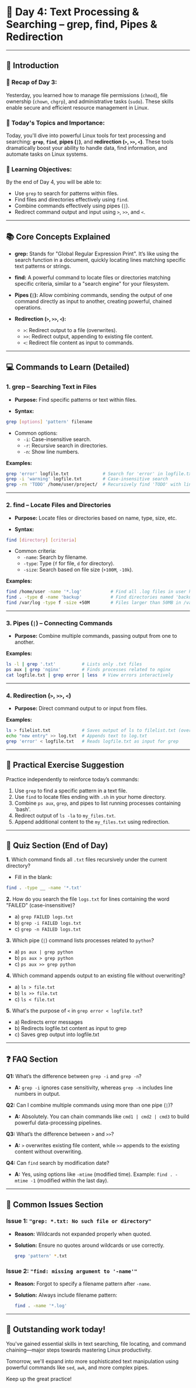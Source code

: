 # 🚀 **Day 4: Text Processing & Searching – grep, find, Pipes & Redirection**

---

## 📌 **Introduction**

### 🔄 **Recap of Day 3:**

Yesterday, you learned how to manage file permissions (`chmod`), file ownership (`chown`, `chgrp`), and administrative tasks (`sudo`). These skills enable secure and efficient resource management in Linux.

### 📅 **Today's Topics and Importance:**

Today, you'll dive into powerful Linux tools for text processing and searching: **`grep`**, **`find`**, **pipes (`|`)**, and **redirection (`>`, `>>`, `<`)**. These tools dramatically boost your ability to handle data, find information, and automate tasks on Linux systems.

### 🎯 **Learning Objectives:**

By the end of Day 4, you will be able to:

- Use `grep` to search for patterns within files.
- Find files and directories effectively using `find`.
- Combine commands effectively using pipes (`|`).
- Redirect command output and input using `>`, `>>`, and `<`.

---

## 📚 **Core Concepts Explained**

- **grep:** Stands for "Global Regular Expression Print". It’s like using the search function in a document, quickly locating lines matching specific text patterns or strings.

- **find:** A powerful command to locate files or directories matching specific criteria, similar to a "search engine" for your filesystem.

- **Pipes (`|`):** Allow combining commands, sending the output of one command directly as input to another, creating powerful, chained operations.

- **Redirection (`>`, `>>`, `<`):**
  - `>`: Redirect output to a file (overwrites).
  - `>>`: Redirect output, appending to existing file content.
  - `<`: Redirect file content as input to commands.

---

## 💻 **Commands to Learn (Detailed)**

### **1. grep – Searching Text in Files**

- **Purpose:** Find specific patterns or text within files.

- **Syntax:**

```bash
grep [options] 'pattern' filename
```

- Common options:
  - `-i`: Case-insensitive search.
  - `-r`: Recursive search in directories.
  - `-n`: Show line numbers.

**Examples:**

```bash
grep 'error' logfile.txt             # Search for 'error' in logfile.txt
grep -i 'warning' logfile.txt        # Case-insensitive search
grep -rn 'TODO' /home/user/project/  # Recursively find 'TODO' with line numbers
```

---

### **2. find – Locate Files and Directories**

- **Purpose:** Locate files or directories based on name, type, size, etc.

- **Syntax:**

```bash
find [directory] [criteria]
```

- Common criteria:
  - `-name`: Search by filename.
  - `-type`: Type (`f` for file, `d` for directory).
  - `-size`: Search based on file size (`+100M`, `-10k`).

**Examples:**

```bash
find /home/user -name '*.log'           # Find all .log files in user home
find . -type d -name 'backup'           # Find directories named 'backup'
find /var/log -type f -size +50M        # Files larger than 50MB in /var/log
```

---

### **3. Pipes (`|`) – Connecting Commands**

- **Purpose:** Combine multiple commands, passing output from one to another.

**Examples:**

```bash
ls -l | grep '.txt'          # Lists only .txt files
ps aux | grep 'nginx'        # Finds processes related to nginx
cat logfile.txt | grep error | less  # View errors interactively
```

---

### **4. Redirection (`>`, `>>`, `<`)**

- **Purpose:** Direct command output to or input from files.

**Examples:**

```bash
ls > filelist.txt            # Saves output of ls to filelist.txt (overwrite)
echo "new entry" >> log.txt  # Appends text to log.txt
grep 'error' < logfile.txt   # Reads logfile.txt as input for grep
```

---

## 🎯 **Practical Exercise Suggestion**

Practice independently to reinforce today’s commands:

1. Use `grep` to find a specific pattern in a text file.
2. Use `find` to locate files ending with `.sh` in your home directory.
3. Combine `ps aux`, `grep`, and pipes to list running processes containing 'bash'.
4. Redirect output of `ls -la` to `my_files.txt`.
5. Append additional content to the `my_files.txt` using redirection.

---

## 📝 **Quiz Section (End of Day)**

**1.** Which command finds all `.txt` files recursively under the current directory?

- Fill in the blank:

```bash
find . -type __ -name '*.txt'
```

**2.** How do you search the file `logs.txt` for lines containing the word "FAILED" (case-insensitive)?

- a) `grep FAILED logs.txt`
- b) `grep -i FAILED logs.txt`
- c) `grep -n FAILED logs.txt`

**3.** Which pipe (`|`) command lists processes related to `python`?

- a) `ps aux | grep python`
- b) `ps aux > grep python`
- c) `ps aux >> grep python`

**4.** Which command appends output to an existing file without overwriting?

- a) `ls > file.txt`
- b) `ls >> file.txt`
- c) `ls < file.txt`

**5.** What's the purpose of `<` in `grep error < logfile.txt`?

- a) Redirects error messages
- b) Redirects logfile.txt content as input to grep
- c) Saves grep output into logfile.txt

---

## ❓ **FAQ Section**

**Q1:** What’s the difference between `grep -i` and `grep -n`?

- **A:** `grep -i` ignores case sensitivity, whereas `grep -n` includes line numbers in output.

**Q2:** Can I combine multiple commands using more than one pipe (`|`)?

- **A:** Absolutely. You can chain commands like `cmd1 | cmd2 | cmd3` to build powerful data-processing pipelines.

**Q3:** What’s the difference between `>` and `>>`?

- **A:** `>` overwrites existing file content, while `>>` appends to the existing content without overwriting.

**Q4:** Can `find` search by modification date?

- **A:** Yes, using options like `-mtime` (modified time). Example: `find . -mtime -1` (modified within the last day).

---

## 🚧 **Common Issues Section**

### **Issue 1:** `"grep: *.txt: No such file or directory"`

- **Reason:** Wildcards not expanded properly when quoted.
- **Solution:** Ensure no quotes around wildcards or use correctly.  

  ```bash
  grep 'pattern' *.txt
  ```

### **Issue 2:** `"find: missing argument to '-name'"`

- **Reason:** Forgot to specify a filename pattern after `-name`.
- **Solution:** Always include filename pattern:

  ```bash
  find . -name '*.log'
  ```

---

## 🎯 **Outstanding work today!**

You've gained essential skills in text searching, file locating, and command chaining—major steps towards mastering Linux productivity.

Tomorrow, we'll expand into more sophisticated text manipulation using powerful commands like `sed`, `awk`, and more complex pipes.

Keep up the great practice!
